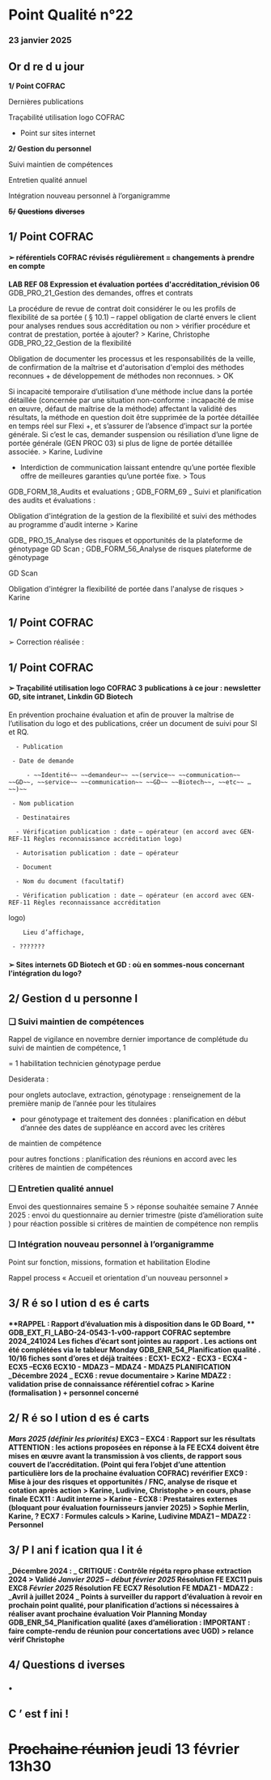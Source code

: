 # Point Qualité n°22

### 23 janvier 2025

## Or d re d u jour

**1/ Point COFRAC**

Dernières publications

Traçabilité utilisation logo COFRAC

- Point sur sites internet

**2/ Gestion du personnel**

Suivi maintien de compétences

Entretien qualité annuel

Intégration nouveau personnel à l’organigramme

~~**5/**~~ ~~**Questions**~~ ~~**diverses**~~

## 1/ Point COFRAC
#### ➢ référentiels COFRAC révisés régulièrement = changements à prendre en compte

**LAB REF 08 Expression et évaluation portées d'accréditation_révision 06**
GDB_PRO_21_Gestion des demandes, offres et contrats

La procédure de revue de contrat doit considérer le ou les profils de flexibilité de sa portée ( § 10.1) – rappel obligation de clarté envers le client pour analyses
rendues sous accréditation ou non > vérifier procédure et contrat de prestation, portée à ajouter? > Karine, Christophe
GDB_PRO_22_Gestion de la flexibilité

Obligation de documenter les processus et les responsabilités de la veille, de confirmation de la maîtrise et d'autorisation d'emploi des méthodes
reconnues + de développement de méthodes non reconnues. > OK

Si incapacité temporaire d’utilisation d’une méthode inclue dans la portée détaillée (concernée par une situation non-conforme : incapacité de mise en
œuvre, défaut de maîtrise de la méthode) affectant la validité des résultats, la méthode en question doit être supprimée de la portée détaillée en
temps réel sur Flexi +, et s’assurer de l’absence d’impact sur la portée générale. Si c’est le cas, demander suspension ou résiliation d’une ligne de
portée générale (GEN PROC 03) si plus de ligne de portée détaillée associée. > Karine, Ludivine
- Interdiction de communication laissant entendre qu’une portée flexible offre de meilleures garanties qu’une portée fixe. > Tous

GDB_FORM_18_Audits et evaluations ; GDB_FORM_69 _ Suivi et planification des audits et évaluations :

Obligation d'intégration de la gestion de la flexibilité et suivi des méthodes au programme d'audit interne > Karine

GDB_ PRO_15_Analyse des risques et opportunités de la plateforme de génotypage GD Scan ; GDB_FORM_56_Analyse de risques plateforme de génotypage

GD Scan

Obligation d'intégrer la flexibilité de portée dans l'analyse de risques > Karine

## 1/ Point COFRAC


➢ Correction réalisée :

## 1/ Point COFRAC
#### ➢ Traçabilité utilisation logo COFRAC 3 publications à ce jour : newsletter GD, site intranet, Linkdin GD Biotech

En prévention prochaine évaluation et afin de prouver la maîtrise de l’utilisation du logo et des publications, créer un
document de suivi pour SI et RQ.

      - Publication

     - Date de demande

         - ~~Identité~~ ~~demandeur~~ ~~(service~~ ~~communication~~ ~~GD~~, ~~service~~ ~~communication~~ ~~GD~~ ~~Biotech~~, ~~etc~~ … ~~)~~

     - Nom publication

      - Destinataires

      - Vérification publication : date – opérateur (en accord avec GEN-REF-11 Règles reconnaissance accréditation logo)

      - Autorisation publication : date – opérateur

      - Document

      - Nom du document (facultatif)

      - Vérification publication : date – opérateur (en accord avec GEN-REF-11 Règles reconnaissance accréditation

logo)

        Lieu d’affichage,

     - ???????
#### ➢ Sites internets GD Biotech et GD : où en sommes-nous concernant l’intégration du logo?

## 2/ Gestion d u personne l
### ❑ Suivi maintien de compétences

Rappel de vigilance en novembre dernier importance de complétude du suivi de maintien de compétence, 1

= 1 habilitation technicien génotypage perdue

Desiderata :

pour onglets autoclave, extraction, génotypage : renseignement de la première manip de l’année pour les titulaires
- pour génotypage et traitement des données : planification en début d’année des dates de suppléance en accord avec les critères

de maintien de compétence

pour autres fonctions : planification des réunions en accord avec les critères de maintien de compétences
### ❑ Entretien qualité annuel

Envoi des questionnaires semaine 5 > réponse souhaitée semaine 7
Année 2025 : envoi du questionnaire au dernier trimestre (piste d’amélioration suite         ) pour réaction possible si critères de
maintien de compétence non remplis
### ❑ Intégration nouveau personnel à l’organigramme

Point sur fonction, missions, formation et habilitation Elodine

Rappel process « Accueil et orientation d'un nouveau personnel »

## 3/ R é so l ution d es é carts
#### **RAPPEL : Rapport d’évaluation mis à disposition dans le GD Board, ** GDB_EXT_FI_LABO-24-0543-1-v00-rapport COFRAC septembre 2024_241024 Les fiches d’écart sont jointes au rapport . Les actions ont été complétées via le tableur Monday GDB_ENR_54_Planification qualité . 10/16 fiches sont d’ores et déjà traitées : ECX1- ECX2 - ECX3 - ECX4 - ECX5 –ECX6 ECX10 - MDAZ3 – MDAZ4 - MDAZ5 **PLANIFICATION** _Décembre 2024 _ ECX6 : revue documentaire > Karine MDAZ2 : validation prise de connaissance référentiel cofrac > Karine (formalisation ) + personnel concerné

## 2/ R é so l ution d es é carts
#### _Mars 2025 (définir les priorités)_ EXC3 – EXC4 : Rapport sur les résultats ATTENTION : les actions proposées en réponse à la FE ECX4 doivent être mises en œuvre avant la transmission à vos clients, de rapport sous couvert de l’accréditation. (Point qui fera l’objet d’une attention particulière lors de la prochaine évaluation COFRAC) revérifier EXC9 : Mise à jour des risques et opportunités / FNC, analyse de risque et cotation après action > Karine, Ludivine, Christophe > en cours, phase finale ECX11 : Audit interne > Karine - ECX8 : Prestataires externes (bloquant pour évaluation fournisseurs janvier 2025) > Sophie Merlin, Karine, ?  ECX7 : Formules calculs > Karine, Ludivine MDAZ1 – MDAZ2 : Personnel

## 3/ P l ani f ication qua l it é
#### _Décembre 2024 : _ CRITIQUE : Contrôle répéta repro phase extraction 2024 > Validé _Janvier 2025 – début février 2025_ Résolution FE EXC11 puis EXC8 _Février 2025_ Résolution FE ECX7 Résolution FE MDAZ1 - MDAZ2 : _Avril à juillet 2024 _ Points à surveiller du rapport d’évaluation à revoir en prochain point qualité, pour planification d’actions si nécessaires à réaliser avant prochaine évaluation Voir Planning Monday GDB_ENR_54_Planification qualité (axes d’amélioration : IMPORTANT : faire compte-rendu de réunion pour concertations avec UGD) > relance vérif Christophe

## 4/ Questions d iverses
### •

## C ’ est f ini !
# ~~Prochaine réunion~~ jeudi 13 février 13h30

